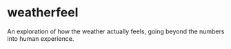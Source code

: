 # weatherfeel
An exploration of how the weather actually feels, going beyond the numbers into human experience.
